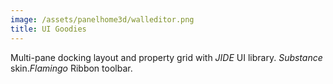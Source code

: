 ```yaml
---
image: /assets/panelhome3d/walleditor.png
title: UI Goodies
---
```

Multi-pane docking layout and property grid with _JIDE_ UI library. _Substance_ skin._Flamingo_ Ribbon toolbar.
